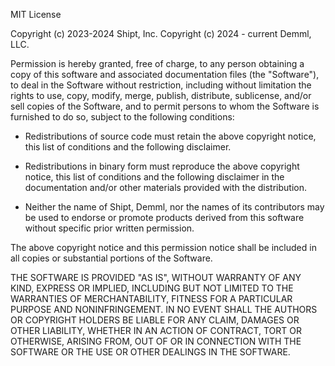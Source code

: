 MIT License

Copyright (c) 2023-2024 Shipt, Inc.
Copyright (c) 2024 - current Demml, LLC.

Permission is hereby granted, free of charge, to any person obtaining a copy
of this software and associated documentation files (the "Software"), to deal
in the Software without restriction, including without limitation the rights
to use, copy, modify, merge, publish, distribute, sublicense, and/or sell
copies of the Software, and to permit persons to whom the Software is
furnished to do so, subject to the following conditions:

- Redistributions of source code must retain the above copyright notice, this list of conditions and the following
disclaimer.

- Redistributions in binary form must reproduce the above copyright notice, this list of conditions and the following
disclaimer in the documentation and/or other materials provided with the distribution.

- Neither the name of Shipt, Demml, nor the names of its contributors may be used to endorse or promote products derived
from this software without specific prior written permission.

The above copyright notice and this permission notice shall be included in all
copies or substantial portions of the Software.

THE SOFTWARE IS PROVIDED "AS IS", WITHOUT WARRANTY OF ANY KIND, EXPRESS OR
IMPLIED, INCLUDING BUT NOT LIMITED TO THE WARRANTIES OF MERCHANTABILITY,
FITNESS FOR A PARTICULAR PURPOSE AND NONINFRINGEMENT. IN NO EVENT SHALL THE
AUTHORS OR COPYRIGHT HOLDERS BE LIABLE FOR ANY CLAIM, DAMAGES OR OTHER
LIABILITY, WHETHER IN AN ACTION OF CONTRACT, TORT OR OTHERWISE, ARISING FROM,
OUT OF OR IN CONNECTION WITH THE SOFTWARE OR THE USE OR OTHER DEALINGS IN THE
SOFTWARE.